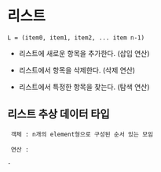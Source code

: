 # 리스트

    L = (item0, item1, item2, ... item n-1)

- 리스트에 새로운 항목을 추가한다. (삽입 연산)

- 리스트에서 항목을 삭제한다. (삭제 연산)

- 리스트에서 특정한 항목을 찾는다. (탐색 연산)


## 리스트 추상 데이터 타입

     객체 : n개의 element형으로 구성된 순서 있는 모임

     연산 :

    - 
